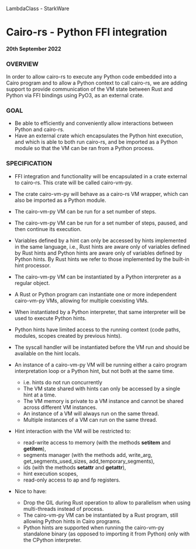 LambdaClass - StarkWare
# Cairo-rs - Python FFI integration
#### 20th September 2022

### OVERVIEW

In order to allow cairo-rs to execute any Python code embedded into a Cairo program and to allow a Python context to call cairo-rs, we are adding support to provide communication of the VM state between Rust and Python via FFI bindings using PyO3, as an external crate.

### GOAL

* Be able to efficiently and conveniently allow interactions between Python and cairo-rs.
* Have an external crate which encapsulates the Python hint execution, and which is able to both run cairo-rs, and be imported as a Python module so that the VM can be ran from a Python process.

### SPECIFICATION

* FFI integration and functionality will be encapsulated in a crate external to cairo-rs. This crate will be called cairo-vm-py.
* The crate cairo-vm-py will behave as a cairo-rs VM wrapper, which can also be imported as a Python module.
* The cairo-vm-py VM can be run for a set number of steps.
* The cairo-vm-py VM can be run for a set number of steps, paused, and then continue its execution.
* Variables defined by a hint can only be accessed by hints implemented in the same language, i.e., Rust hints are aware only of variables defined by Rust hints and Python hints are aware only of variables defined by Python hints. By Rust hints we refer to those implemented by the built-in hint processor.
* The cairo-vm-py VM can be instantiated by a Python interpreter as a regular object.
* A Rust or Python program can instantiate one or more independent cairo-vm-py VMs, allowing for multiple coexisting VMs.
* When instantiated by a Python interpreter, that same interpreter will be used to execute Python hints.
* Python hints have limited access to the running context (code paths, modules, scopes created by previous hints).
* The syscall handler will be instantiated before the VM run and should be available on the hint locals.
* An instance of a cairo-vm-py VM will be running either a cairo program interpretation loop or a Python hint, but not both at the same time.
  * i.e. hints do not run concurrently
  * The VM state shared with hints can only be accessed by a single hint at a time.
  * The VM memory is private to a VM instance and cannot be shared across different VM instances.
  * An instance of a VM will always run on the same thread.
  * Multiple instances of a VM can run on the same thread.
* Hint interaction with the VM will be restricted to:
  * read-write access to memory (with the methods __setitem__ and  __getitem__),
  * segments manager (with the methods add, write_arg, get_segments_used_sizes, add_temporary_segments),
  * ids (with the methods __setattr__ and __getattr__),
  * hint execution scopes,
  * read-only access to ap and fp registers.

* Nice to have:
  * Drop the GIL during Rust operation to allow to parallelism when using multi-threads instead of process.
  * The cairo-vm-py VM can be instantiated by a Rust program, still allowing Python hints in Cairo programs.
  * Python hints are supported when running the cairo-vm-py standalone binary (as opposed to importing it from Python) only with the CPython interpreter.

